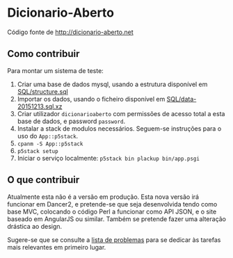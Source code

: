 # Dicionario-Aberto

Código fonte de http://dicionario-aberto.net

## Como contribuir

Para montar um sistema de teste:

  1. Criar uma base de dados mysql, usando a estrutura
     disponível em [SQL/structure.sql](SQL/structure.sql)
  2. Importar os dados, usando o ficheiro disponível em
     [SQL/data-20151213.sql.xz](SQL/data-20151213.sql.xz)
  3. Criar utilizador ``dicionarioaberto`` com permissões
     de acesso total a esta base de dados, e password 
     ``password``.
  4. Instalar a stack de modulos necessários. Seguem-se
     instruções para o uso do ``App::p5stack``.
  4. ``cpanm -S App::p5stack``
  4. ``p5stack setup``
  4. Iniciar o serviço localmente: ``p5stack bin plackup bin/app.psgi``

## O que contribuir

Atualmente esta não é a versão em produção. Esta nova versão
irá funcionar em Dancer2, e pretende-se que seja desenvolvida
tendo como base MVC, colocando o código Perl a funcionar como
API JSON, e o site baseado em AngularJS ou similar. Também se
pretende fazer uma alteração drástica ao design.

Sugere-se que se consulte a [lista de problemas](https://github.com/ambs/Dicionario-Aberto/issues) para se dedicar às tarefas mais relevantes em primeiro lugar.



